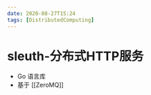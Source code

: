 ```yaml
---
date: 2020-08-27T15:24
tags: [DistributedComputing]
---
```


# sleuth-分布式HTTP服务

- Go 语言库
- 基于 [[ZeroMQ]]
